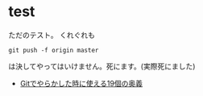 # test
ただのテスト。
くれぐれも

```console
git push -f origin master
```

は決してやってはいけません。死にます。(実際死にました)

 - [Gitでやらかした時に使える19個の奥義](https://qiita.com/muran001/items/dea2bbbaea1260098051)
